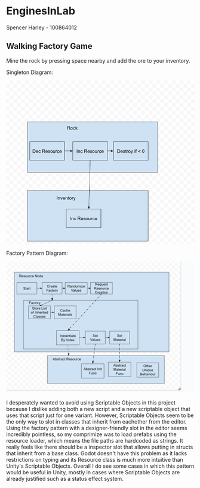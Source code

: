 # EnginesInLab

Spencer Harley - 100864012

## Walking Factory Game

Mine the rock by pressing space nearby and add the ore to your inventory. 

Singleton Diagram:

![Flow Chart](GameEnginesFlowChart-2025-09-192.png)

Factory Pattern Diagram:

![Flow Chart](GameEnginesFlowChart-2025-10-03.png)

I desperately wanted to avoid using Scriptable Objects in this project because I dislike adding both a new script and a new scriptable object that uses that script just for one variant. However, Scriptable Objects seem to be the only way to slot in classes that inherit from eachother from the editor. Using the factory pattern with a designer-friendly slot in the editor seems incredibly pointless, so my comprimize was to load prefabs using the resource loader, which means the file paths are hardcoded as strings. It really feels like there should be a inspector slot that allows putting in structs that inherit from a base class. Godot doesn't have this problem as it lacks restrictions on typing and its Resource class is much more intuitive than Unity's Scriptable Objects. Overall I do see some cases in which this pattern would be useful in Unity, mostly in cases where Scriptable Objects are already justified such as a status effect system. 
